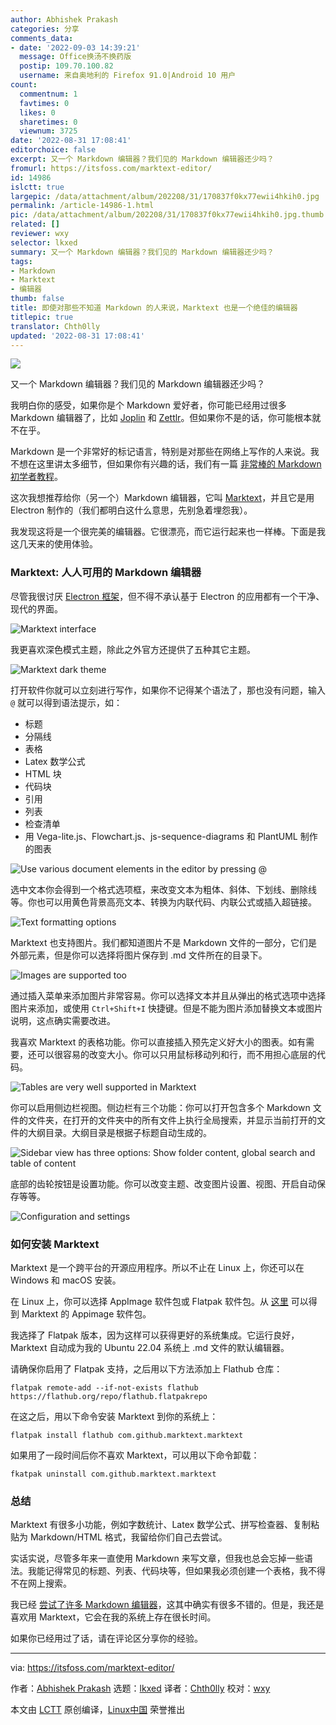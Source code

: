 ```yaml
---
author: Abhishek Prakash
categories: 分享
comments_data:
- date: '2022-09-03 14:39:21'
  message: Office换汤不换药版
  postip: 109.70.100.82
  username: 来自奥地利的 Firefox 91.0|Android 10 用户
count:
  commentnum: 1
  favtimes: 0
  likes: 0
  sharetimes: 0
  viewnum: 3725
date: '2022-08-31 17:08:41'
editorchoice: false
excerpt: 又一个 Markdown 编辑器？我们见的 Markdown 编辑器还少吗？
fromurl: https://itsfoss.com/marktext-editor/
id: 14986
islctt: true
largepic: /data/attachment/album/202208/31/170837f0kx77ewii4hkih0.jpg
permalink: /article-14986-1.html
pic: /data/attachment/album/202208/31/170837f0kx77ewii4hkih0.jpg.thumb.jpg
related: []
reviewer: wxy
selector: lkxed
summary: 又一个 Markdown 编辑器？我们见的 Markdown 编辑器还少吗？
tags:
- Markdown
- Marktext
- 编辑器
thumb: false
title: 即使对那些不知道 Markdown 的人来说，Marktext 也是一个绝佳的编辑器
titlepic: true
translator: Chth0lly
updated: '2022-08-31 17:08:41'
---
```


![](/data/attachment/album/202208/31/170837f0kx77ewii4hkih0.jpg)


又一个 Markdown 编辑器？我们见的 Markdown 编辑器还少吗？


我明白你的感受，如果你是个 Markdown 爱好者，你可能已经用过很多 Markdown 编辑器了，比如 [Joplin](https://itsfoss.com/joplin/) 和 [Zettlr](https://itsfoss.com/zettlr-markdown-editor/)。但如果你不是的话，你可能根本就不在乎。


Markdown 是一个非常好的标记语言，特别是对那些在网络上写作的人来说。我不想在这里讲太多细节，但如果你有兴趣的话，我们有一篇 [非常棒的 Markdown 初学者教程](https://itsfoss.com/markdown-guide/)。


这次我想推荐给你（另一个）Markdown 编辑器，它叫 [Marktext](https://github.com/marktext/marktext/)，并且它是用 Electron 制作的（我们都明白这什么意思，先别急着埋怨我）。


我发现这将是一个很完美的编辑器。它很漂亮，而它运行起来也一样棒。下面是我这几天来的使用体验。


### Marktext: 人人可用的 Markdown 编辑器


尽管我很讨厌 [Electron 框架](https://www.electronjs.org/)，但不得不承认基于 Electron 的应用都有一个干净、现代的界面。


![Marktext interface](/data/attachment/album/202208/31/170842ix409nz0u99rg0yt.png)


我更喜欢深色模式主题，除此之外官方还提供了五种其它主题。


![Marktext dark theme](/data/attachment/album/202208/31/170842rvjhv2av54dhx8c0.png)


打开软件你就可以立刻进行写作，如果你不记得某个语法了，那也没有问题，输入 `@` 就可以得到语法提示，如：


* 标题
* 分隔线
* 表格
* Latex 数学公式
* HTML 块
* 代码块
* 引用
* 列表
* 检查清单
* 用 Vega-lite.js、Flowchart.js、js-sequence-diagrams 和 PlantUML 制作的图表


![Use various document elements in the editor by pressing @](/data/attachment/album/202208/31/170842f1paaaponzjep51z.png)


选中文本你会得到一个格式选项框，来改变文本为粗体、斜体、下划线、删除线等。你也可以用黄色背景高亮文本、转换为内联代码、内联公式或插入超链接。


![Text formatting options](/data/attachment/album/202208/31/170843zk63kgzl2gfa6z32.png)


Marktext 也支持图片。我们都知道图片不是 Markdown 文件的一部分，它们是外部元素，但是你可以选择将图片保存到 .md 文件所在的目录下。


![Images are supported too](/data/attachment/album/202208/31/170843c0sjh88c4o77fo4x.png)


通过插入菜单来添加图片非常容易。你可以选择文本并且从弹出的格式选项中选择图片来添加，或使用 `Ctrl+Shift+I` 快捷键。但是不能为图片添加替换文本或图片说明，这点确实需要改进。


我喜欢 Marktext 的表格功能。你可以直接插入预先定义好大小的图表。如有需要，还可以很容易的改变大小。你可以只用鼠标移动列和行，而不用担心底层的代码。


![Tables are very well supported in Marktext](/data/attachment/album/202208/31/170843l54j8mjaop4j8o58.png)


你可以启用侧边栏视图。侧边栏有三个功能：你可以打开包含多个 Markdown 文件的文件夹，在打开的文件夹中的所有文件上执行全局搜索，并显示当前打开的文件的大纲目录。大纲目录是根据子标题自动生成的。


![Sidebar view has three options: Show folder content, global search and table of content](/data/attachment/album/202208/31/170843dvfgodvvik4llly5.png)


底部的齿轮按钮是设置功能。你可以改变主题、改变图片设置、视图、开启自动保存等等。


![Configuration and settings](/data/attachment/album/202208/31/170844qmumf882uo0mvbog.png)


### 如何安装 Marktext


Marktext 是一个跨平台的开源应用程序。所以不止在 Linux 上，你还可以在 Windows 和 macOS 安装。


在 Linux 上，你可以选择 AppImage 软件包或 Flatpak 软件包。从 [这里](https://github.com/marktext/marktext/releases) 可以得到 Marktext 的 Appimage 软件包。


我选择了 Flatpak 版本，因为这样可以获得更好的系统集成。它运行良好，Marktext 自动成为我的 Ubuntu 22.04 系统上 .md 文件的默认编辑器。


请确保你启用了 Flatpak 支持，之后用以下方法添加上 Flathub 仓库：



```
flatpak remote-add --if-not-exists flathub https://flathub.org/repo/flathub.flatpakrepo

```

在这之后，用以下命令安装 Marktext 到你的系统上：



```
flatpak install flathub com.github.marktext.marktext

```

如果用了一段时间后你不喜欢 Marktext，可以用以下命令卸载：



```
fkatpak uninstall com.github.marktext.marktext

```

### 总结


Marktext 有很多小功能，例如字数统计、Latex 数学公式、拼写检查器、复制粘贴为 Markdown/HTML 格式，我留给你们自己去尝试。


实话实说，尽管多年来一直使用 Markdown 来写文章，但我也总会忘掉一些语法。我能记得常见的标题、列表、代码块等，但如果我必须创建一个表格，我不得不在网上搜索。


我已经 [尝试了许多 Markdown 编辑器](https://itsfoss.com/best-markdown-editors-linux/)，这其中确实有很多不错的。但是，我还是喜欢用 Marktext，它会在我的系统上存在很长时间。


如果你已经用过了话，请在评论区分享你的经验。




---


via: <https://itsfoss.com/marktext-editor/>


作者：[Abhishek Prakash](https://itsfoss.com/) 选题：[lkxed](https://github.com/lkxed) 译者：[Chth0lly](https://github.com/Chth0lly) 校对：[wxy](https://github.com/wxy)


本文由 [LCTT](https://github.com/LCTT/TranslateProject) 原创编译，[Linux中国](https://linux.cn/) 荣誉推出
